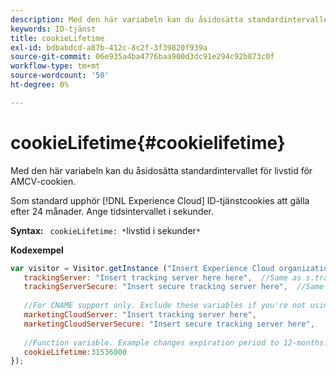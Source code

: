 ```yaml
---
description: Med den här variabeln kan du åsidosätta standardintervallet för livstid för AMCV-cookien.
keywords: ID-tjänst
title: cookieLifetime
exl-id: bdbabdcd-a87b-412c-8c2f-3f39820f939a
source-git-commit: 06e935a4ba4776baa900d3dc91e294c92b873c0f
workflow-type: tm+mt
source-wordcount: '50'
ht-degree: 0%

---
```


# cookieLifetime{#cookielifetime}

Med den här variabeln kan du åsidosätta standardintervallet för livstid för AMCV-cookien.

Som standard upphör [!DNL Experience Cloud] ID-tjänstcookies att gälla efter 24 månader. Ange tidsintervallet i sekunder.

**Syntax:** ` cookieLifetime: *`livstid i sekunder`*`

**Kodexempel**

```js
var visitor = Visitor.getInstance ("Insert Experience Cloud organization ID here",{ 
   trackingServer: "Insert tracking server here here",  //Same as s.trackingServer 
   trackingServerSecure: "Insert secure tracking server here",  //Same as s.trackingServerSecure 
 
   //For CNAME support only. Exclude these variables if you're not using CNAME 
   marketingCloudServer: "Insert tracking server here", 
   marketingCloudServerSecure: "Insert secure tracking server here", 
 
   //Function variable. Example changes expiration period to 12-months. 
   cookieLifetime:31536000 
});
```
